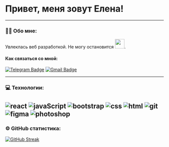 # Привет, меня зовут Елена!
---
### :woman_technologist: Обо мне:

 Увлеклась веб разработкой. Не могу остановится <img src="https://media.giphy.com/media/WUlplcMpOCEmTGBtBW/giphy.gif" width="30px">. 

#### Как связаться со мной: 
  [![Telegram Badge](https://img.shields.io/badge/-ElenaSvyatoshenko-blue?style=flat&logo=Telegram&logoColor=white)](https://t.me/ElenaSvyatoshenko) [![Gmail Badge](https://img.shields.io/badge/-mail-blue?style=flat&logo=mail&logoColor=white)](mailto:lena.svyatoshenko@mail.ru)

---
### 💻 Технологии:
![react](https://img.shields.io/badge/-REACT-090909?style=for-the-badge&logo=react)
![javaScript](https://img.shields.io/badge/-javaScript-090909?style=for-the-badge&logo=javaScript)
![bootstrap](https://img.shields.io/badge/-bootstrap-090909?style=for-the-badge&logo=bootstrap)
![css](https://img.shields.io/badge/-css3-090909?style=for-the-badge&logo=css3&logoColor=418acf)
![html](https://img.shields.io/badge/-html5-090909?style=for-the-badge&logo=html5&logoColor=e44d25)
![git](https://img.shields.io/badge/-git-090909?style=for-the-badge&logo=git&logoColor=ef3c2d)
![figma](https://img.shields.io/badge/-figma-090909?style=for-the-badge&logo=figma&logoColor=0acf84)
![photoshop](https://img.shields.io/badge/-photoshop-090909?style=for-the-badge&logo=photoshop)
---

### ⚙️ GitHub статистика:

[![GitHub Streak](https://github-readme-streak-stats.herokuapp.com?user=Sv-Alena&theme=dark)](https://git.io/streak-stats)
   
      
